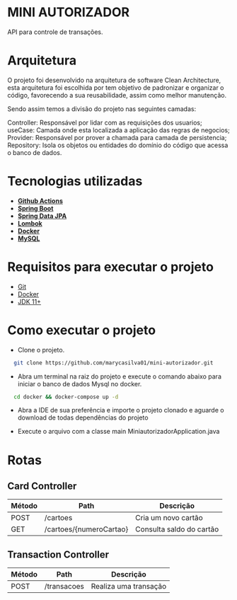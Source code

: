 # MINI AUTORIZADOR
API para controle de transações.

# Arquitetura
O projeto foi desenvolvido na arquitetura de software Clean Architecture, esta arquitetura foi escolhida por tem objetivo de padronizar e organizar o 
código, favorecendo a sua reusabilidade, assim como melhor manutenção.

Sendo assim temos a divisão do projeto nas seguintes camadas:

Controller: Responsável por lidar com as requisições dos usuarios;
useCase: Camada onde esta localizada a aplicação das regras de negocios;
Provider: Responsável por prover a chamada para camada de persistencia;
Repository: Isola os objetos ou entidades do domínio do código que acessa o banco de dados.

# Tecnologias utilizadas

- **[Github Actions](https://github.com/features/actions)**
- **[Spring Boot](https://spring.io/projects/spring-boot)**
- **[Spring Data JPA](https://spring.io/projects/spring-data-jpa#overview)**
- **[Lombok](https://projectlombok.org/)**
- **[Docker](https://www.docker.com/)**
- **[MySQL](https://www.mysql.com/)**

# Requisitos para executar o projeto
- [Git](https://git-scm.com/)
- [Docker](https://www.docker.com/)
- [JDK 11+](https://www.oracle.com/br/java/technologies/javase/jdk11-archive-downloads.html)

# Como executar o projeto
- Clone o projeto.
```bash
  git clone https://github.com/marycasilva01/mini-autorizador.git
```
- Abra um terminal na raiz do projeto e execute o comando abaixo para iniciar o banco de dados Mysql no docker.
```bash
  cd docker && docker-compose up -d
```
- Abra a IDE de sua preferência e importe o projeto clonado e aguarde o download de todas dependências do projeto

- Execute o arquivo com a classe main MiniautorizadorApplication.java

# Rotas
## Card Controller
| Método  | Path  | Descrição  |
| ------------ | ------------ | ------------ |
| POST  |  /cartoes | Cria um novo cartão |
| GET  |  /cartoes/{numeroCartao} | Consulta saldo do cartão |

## Transaction Controller
| Método  | Path  | Descrição  |
| ------------ | ------------ | ------------ |
| POST  |  /transacoes | Realiza uma transação |